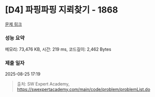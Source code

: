# [D4] 파핑파핑 지뢰찾기 - 1868 

[문제 링크](https://swexpertacademy.com/main/code/problem/problemDetail.do?contestProbId=AV5LwsHaD1MDFAXc) 

### 성능 요약

메모리: 73,476 KB, 시간: 219 ms, 코드길이: 2,462 Bytes

### 제출 일자

2025-08-25 17:19



> 출처: SW Expert Academy, https://swexpertacademy.com/main/code/problem/problemList.do